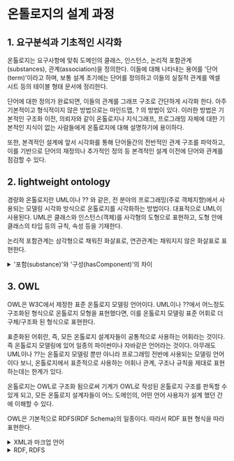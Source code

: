 # 온톨로지의 설계 과정

## 1. 요구분석과 기초적인 시각화

온톨로지는 요구사항에 맞춰 도메인의 클래스, 인스턴스, 논리적 포함관계(substances), 관계(association)을 정의한다. 이들에 대해 나타내는 용어를 '단어(term)'이라고 하며, 보통 설계 초기에는 단어를 정의하고 이들의 실질적 관계를 엑셀 시트 등의 테이블 형태 문서에 정리한다.

단어에 대한 정의가 완료되면, 이들의 관계를 그래프 구조로 간단하게 시각화 한다. 아주 기본적이고 형식적이지 않은 방법으로는 마인드맵, ? 의 방법이 있다. 이러한 방법은 기본적인 구조화 이전, 의뢰자와 같이 온톨로지나 지식그래프, 프로그래밍 자체에 대한 기본적인 지식이 없는 사람들에게 온톨로지에 대해 설명하기에 용이하다. 

또한, 본격적인 설계에 앞서 시각화를 통해 단어들간의 전반적인 관계 구조를 파악하고, 이를 기반으로 단어의 재정의나 추가적인 정의 등 본격적인 설계 이전에 단어와 관계를 점검할 수 있다.

## 2. lightweight ontology

경량화 온톨로지란 UML이나 ?? 와 같은, 전 분야의 프로그래밍(주로 객체지향)에서 사용되는 모델링 시각화 방식으로 온톨로지를 시각화하는 방법이다. 대표적으로 UML이 사용된다. UML은 클래스와 인스턴스(객체)를 사각형의 도형으로 표현하고, 도형 안에 클래스의 타입 등의 규칙, 속성 등을 기재한다. 

논리적 포함관계는 삼각형으로 채워진 화살표로, 연관관계는 채워지지 않은 화살표로 표현한다.

<details>
    <summary>'포함(substance)'와 '구성(hasComponent)'의 차이</summary>
구성요소는 특정 클래스/인스턴스의 속성으로 정의되는, 클래스는 인스턴스를 구성하는 다른 클래스나 인스턴스로, 상속관계와는 관련이 없다. 반면, 포함관계는 특정 클래스에서 파생/상속되는 클래스를 의미한다.
</details>


## 3. OWL

OWL은 W3C에서 제정한 표준 온톨로지 모델링 언어이다. UML이나 ??에서 어느정도 구조화된 형식으로 온톨로지 모형을 표현했다면, 이를 온톨로지 모델링 표준 어휘로 더 구체/구조화 된 형식으로 표현한다.

표준화된 어휘란, 즉, 모든 온톨로지 설계자들이 공통적으로 사용하는 어휘라는 것이다. 즉 온톨로지 모델링에 있어 일종의 파이썬이나 자바같은 언어라는 것이다. 아무래도 UML이나 ??는 온톨로지 모델링 뿐만 아니라 프로그래밍 전반에 사용되는 모델링 언어이다 보니, 온톨로지에서 표준적으로 사용하는 어휘나 관계, 구조나 규칙을 제대로 표현하는데는 한계가 있다.

온톨로지는 OWL로 구조화 됨으로써 기계가 OWL로 작성된 온톨로지 구조를 판독할 수 있게 되고, 모든 온톨로지 설계자들이 어느 도메인의, 어떤 언어 사용자가 설계 했던 간에 이해할 수 있다.

OWL은 기본적으로 RDFS(RDF Schema)의 일종이다. 따라서 RDF 표현 형식을 따라 표현한다.

<details>
    <summary>XML과 마크업 언어</summary>

XML은 데이터를 정의하는 규칙을 제공하는 마크업 언어이다. 마크업 언어란 태그 등을 이용해 문서나 데이터 구조를 명기하는 언어로, 프로그래밍 언어에 속하지는 않는다. 컴퓨터 등의 기계에 어떤 계산 작업을 수행하도록 지시하는 언어가 아니라, 단순히 문서/데이터 구조를 표현하는 언어이기 때문이다. XML은 ``<>``를 이용해 누구나 자신만의 문서/데이터 구조를 표현할 수 있도록 한다.

다른 마크업 언어로는 HTML이 있다. HTML은 ``<h1>``등의 태그를 활용해 웹 문서의 구조를 나타낸다.
</details>


<details>
    <summary>RDF, RDFS</summary>

RDF란 웹 상의 정보를 표현하기 위한 규격이다. HTML이 웹 문서 내용을 구조화한다면, RDF는 웹 문서의 메타 정보를 구조화하여 나타내는 프레임워크이다.
RDF는 각기 다른 도메인에서 정의되는 동의어를 의미를 분명하게 구분하기 위해 XML의 namespace를 이용한다. 

RDFS는 특정 메타데이터에서 정의하고 있는 어휘들을 선언하기 위해 사용된다. 즉, 어떤 도메인에서 표준적으로 활용하기 위해 도메인에 적합하도록 사용어휘나 표현 규칙을 체계화하여 RDF를 표현형식대로 자료를 기술하는 어휘 체계를 의미한다. RDFS의 일종인 OWL은, 웹 자원에 대한 메타 정보를 온톨로지 형태로 표준화하여 기술하도록 하는 어휘 체계라고 할 수 있다.
</details>
